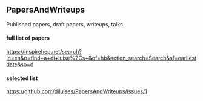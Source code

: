 ## PapersAndWriteups
Published papers, draft papers, writeups, talks.

#### full list of papers
https://inspirehep.net/search?ln=en&p=find+a+di+luise%2Cs+&of=hb&action_search=Search&sf=earliestdate&so=d


#### selected list  

https://github.com/diluises/PapersAndWriteups/issues/1

